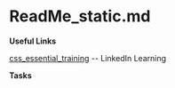 # ReadMe_static.md

**Useful Links**

[css_essential_training](https://www.linkedin.com/learning/css-essential-training-3) -- LinkedIn Learning

**Tasks**
